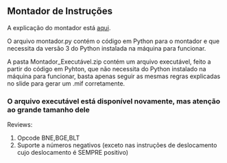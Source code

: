## Montador de Instruções

A explicação do montador está [aqui](https://docs.google.com/presentation/d/1W6FVstlFZunGk1G3djT26sW6LntqN-y_j0P7WtWKw2U/edit?usp=sharing).

O arquivo montador.py contém o código em Python para o montador e que necessita da versão 3 do Python instalada na máquina para funcionar.

A pasta Montador_Executável.zip contém um arquivo executável, feito a partir do código em Pyhton, que não necessita do Python instalado na máquina para funcionar, basta apenas seguir as mesmas regras explicadas no slide para gerar um .mif corretamente.

### O arquivo executável está disponível novamente, mas atenção ao grande tamanho dele

Reviews:

1. Opcode BNE,BGE,BLT
2. Suporte a números negativos (exceto nas instruções de deslocamento cujo deslocamento é SEMPRE positivo)

